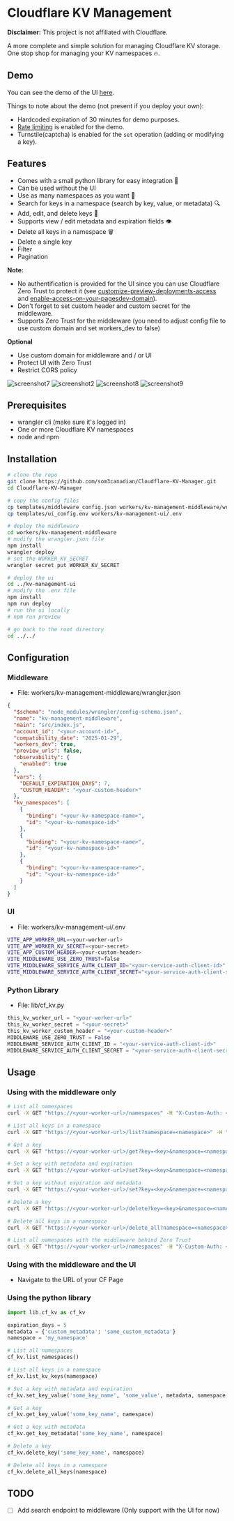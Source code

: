 # Cloudflare KV Management

**Disclaimer:** This project is not affiliated with Cloudflare.

A more complete and simple solution for managing Cloudflare KV storage. One stop shop for managing your KV namespaces 🔥.

## Demo

You can see the demo of the UI [here](https://kv-demo.somecanadian.com/).

Things to note about the demo (not present if you deploy your own):

- Hardcoded expiration of 30 minutes for demo purposes.
- [Rate limiting](https://developers.cloudflare.com/workers/runtime-apis/bindings/rate-limit/) is enabled for the demo.
- Turnstile(captcha) is enabled for the `set` operation (adding or modifying a key).

## Features

- Comes with a small python library for easy integration 🐍
- Can be used without the UI
- Use as many namespaces as you want 🔄
- Search for keys in a namespace (search by key, value, or metadata) 🔍
- Add, edit, and delete keys 📝
- Supports view / edit metadata and expiration fields 👁️
- Delete all keys in a namespace 🗑️
- Delete a single key
- Filter
- Pagination

**Note:**

- No authentification is provided for the UI since you can use Cloudflare Zero Trust to protect it (see [customize-preview-deployments-access](https://developers.cloudflare.com/pages/configuration/preview-deployments/#customize-preview-deployments-access) and [enable-access-on-your-pagesdev-domain](https://developers.cloudflare.com/pages/platform/known-issues/#enable-access-on-your-pagesdev-domain)).
- Don't forget to set custom header and custom secret for the middleware.
- Supports Zero Trust for the middleware (you need to adjust config file to use custom domain and set workers_dev to false)

**Optional**

- Use custom domain for middleware and / or UI
- Protect UI with Zero Trust
- Restrict CORS policy

![screenshot7](./img/screenshot7.jpg)
![screenshot2](./img/screenshot2.jpg)
![screenshot8](./img/screenshot8.jpg)
![screenshot9](./img/screenshot9.jpg)

## Prerequisites

- wrangler cli (make sure it's logged in)
- One or more Cloudflare KV namespaces
- node and npm

## Installation

```bash
# clone the repo
git clone https://github.com/som3canadian/Cloudflare-KV-Manager.git
cd Cloudflare-KV-Manager

# copy the config files
cp templates/middleware_config.json workers/kv-management-middleware/wrangler.json
cp templates/ui_config.env workers/kv-management-ui/.env

# deploy the middleware
cd workers/kv-management-middleware
# modify the wrangler.json file
npm install
wrangler deploy
# set the WORKER_KV_SECRET
wrangler secret put WORKER_KV_SECRET

# deploy the ui
cd ../kv-management-ui
# modify the .env file
npm install
npm run deploy
# run the ui locally
# npm run preview

# go back to the root directory
cd ../../
```

## Configuration

### Middleware

- File: workers/kv-management-middleware/wrangler.json

```json
{
  "$schema": "node_modules/wrangler/config-schema.json",
  "name": "kv-management-middleware",
  "main": "src/index.js",
  "account_id": "<your-account-id>",
  "compatibility_date": "2025-01-29",
  "workers_dev": true,
  "preview_urls": false,
  "observability": {
    "enabled": true
  },
  "vars": {
    "DEFAULT_EXPIRATION_DAYS": 7,
    "CUSTOM_HEADER": "<your-custom-header>"
  },
  "kv_namespaces": [
    {
      "binding": "<your-kv-namespace-name>",
      "id": "<your-kv-namespace-id>"
    },
    {
      "binding": "<your-kv-namespace-name>",
      "id": "<your-kv-namespace-id>"
    },
    {
      "binding": "<your-kv-namespace-name>",
      "id": "<your-kv-namespace-id>"
    }
  ]
}
```

### UI

- File: workers/kv-management-ui/.env

```bash
VITE_APP_WORKER_URL=<your-worker-url>
VITE_APP_WORKER_KV_SECRET=<your-secret>
VITE_APP_CUSTOM_HEADER=<your-custom-header>
VITE_MIDDLEWARE_USE_ZERO_TRUST=false
VITE_MIDDLEWARE_SERVICE_AUTH_CLIENT_ID="<your-service-auth-client-id>"
VITE_MIDDLEWARE_SERVICE_AUTH_CLIENT_SECRET="<your-service-auth-client-secret>"
```

### Python Library

- File: lib/cf_kv.py

```python
this_kv_worker_url = "<your-worker-url>"
this_kv_worker_secret = "<your-secret>"
this_kv_worker_custom_header = "<your-custom-header>"
MIDDLEWARE_USE_ZERO_TRUST = False
MIDDLEWARE_SERVICE_AUTH_CLIENT_ID = "<your-service-auth-client-id>"
MIDDLEWARE_SERVICE_AUTH_CLIENT_SECRET = "<your-service-auth-client-secret>"
```

## Usage

### Using with the middleware only

```bash
# List all namespaces
curl -X GET "https://<your-worker-url>/namespaces" -H "X-Custom-Auth: <your-secret>"

# List all keys in a namespace
curl -X GET "https://<your-worker-url>/list?namespace=<namespace>" -H "X-Custom-Auth: <your-secret>"

# Get a key
curl -X GET "https://<your-worker-url>/get?key=<key>&namespace=<namespace>" -H "X-Custom-Auth: <your-secret>"

# Set a key with metadata and expiration
curl -X GET "https://<your-worker-url>/set?key=<key>&namespace=<namespace>&value=<value>&metadata=<metadata>&expiration=<expiration>" -H "X-Custom-Auth: <your-secret>"

# Set a key without expiration and metadata
curl -X GET "https://<your-worker-url>/set?key=<key>&namespace=<namespace>&value=<value>" -H "X-Custom-Auth: <your-secret>"

# Delete a key
curl -X GET "https://<your-worker-url>/delete?key=<key>&namespace=<namespace>" -H "X-Custom-Auth: <your-secret>"

# Delete all keys in a namespace
curl -X GET "https://<your-worker-url>/delete_all?namespace=<namespace>" -H "X-Custom-Auth: <your-secret>"

# List all namespaces with the middleware behind Zero Trust
curl -X GET "https://<your-worker-url>/namespaces" -H "X-Custom-Auth: <your-secret>" -H "Cf-Access-Client-Id: <your-service-auth-client-id>" -H "Cf-Access-Client-Secret: <your-service-auth-client-secret>"
```

### Using with the middleware and the UI

- Navigate to the URL of your CF Page

### Using the python library

```python
import lib.cf_kv as cf_kv

expiration_days = 5
metadata = {'custom_metadata': 'some_custom_metadata'}
namespace = 'my_namespace'

# List all namespaces
cf_kv.list_namespaces()

# List all keys in a namespace
cf_kv.list_kv_keys(namespace)

# Set a key with metadata and expiration
cf_kv.set_key_value('some_key_name', 'some_value', metadata, namespace, expiration_days)

# Get a key
cf_kv.get_key_value('some_key_name', namespace)

# Get a key with metadata
cf_kv.get_key_metadata('some_key_name', namespace)

# Delete a key
cf_kv.delete_key('some_key_name', namespace)

# Delete all keys in a namespace
cf_kv.delete_all_keys(namespace)
```

## TODO

- [ ] Add search endpoint to middleware (Only support with the UI for now)
